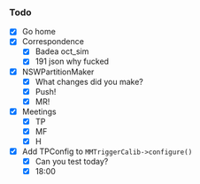 ### Todo

- [x] Go home
- [x] Correspondence
  - [x] Badea oct_sim
  - [x] 191 json why fucked
- [x] NSWPartitionMaker
  - [x] What changes did you make?
  - [x] Push!
  - [x] MR!
- [x] Meetings
  - [x] TP
  - [x] MF
  - [x] H
- [x] Add TPConfig to `MMTriggerCalib->configure()`
  - [x] Can you test today?
  - [x] 18:00
